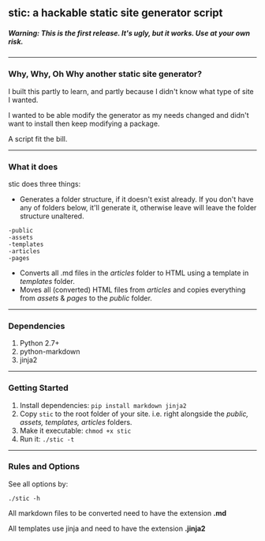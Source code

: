 ## stic: a hackable static site generator script

##### Warning: This is the first release. It's ugly, but it works. Use at your own risk.

___

### Why, Why, Oh Why another static site generator?

I built this partly to learn, and partly because I didn't know what type of site I wanted. 

I wanted to be able modify the generator as my needs changed and didn't want to install then keep modifying a package. 

A script fit the bill.

____

### What it does

stic does three things:

* Generates a folder structure, if it doesn't exist already. If you don't have any of folders below, it'll generate it, otherwise leave will leave the folder structure unaltered.

```
-public
-assets
-templates
-articles
-pages
```

* Converts all .md files in the *articles* folder to HTML using a template in *templates* folder.
* Moves all (converted) HTML files from *articles* and copies everything from *assets* & *pages* to the *public* folder.

____

### Dependencies

1. Python 2.7+
1. python-markdown
1. jinja2

____

### Getting Started

1. Install dependencies: `pip install markdown jinja2`
2. Copy `stic` to the root folder of your site. i.e. right alongside the *public, assets, templates, articles* folders.
3. Make it executable: `chmod +x stic`
4. Run it: `./stic -t`

____

### Rules and Options

See all options by:

`./stic -h`


All markdown files to be converted need to have the extension **.md**

All templates use jinja and need to have the extension **.jinja2**
